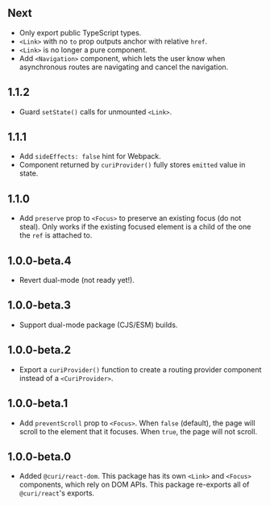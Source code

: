 ## Next

* Only export public TypeScript types.
* `<Link>` with no `to` prop outputs anchor with relative `href`.
* `<Link>` is no longer a pure component.
* Add `<Navigation>` component, which lets the user know when asynchronous routes are navigating and cancel the navigation.

## 1.1.2

* Guard `setState()` calls for unmounted `<Link>`.

## 1.1.1

* Add `sideEffects: false` hint for Webpack.
* Component returned by `curiProvider()` fully stores `emitted` value in state.

## 1.1.0

* Add `preserve` prop to `<Focus>` to preserve an existing focus (do not steal). Only works if the existing focused element is a child of the one the `ref` is attached to.

## 1.0.0-beta.4

* Revert dual-mode (not ready yet!).

## 1.0.0-beta.3

* Support dual-mode package (CJS/ESM) builds.

## 1.0.0-beta.2

* Export a `curiProvider()` function to create a routing provider component instead of a `<CuriProvider>`.

## 1.0.0-beta.1

* Add `preventScroll` prop to `<Focus>`. When `false` (default), the page will scroll to the element that it focuses. When `true`, the page will not scroll.

## 1.0.0-beta.0

* Added `@curi/react-dom`. This package has its own `<Link>` and `<Focus>` components, which rely on DOM APIs. This package re-exports all of `@curi/react`'s exports.
